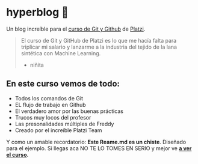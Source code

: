 # hyperblog 💚
Un blog increíble para el [curso de Git y Github](https://platzi.com/cursos/git-github/ "curso de Git y Github") de [Platzi](http://platzi.com "Platzi").
>El curso de Git y GitHub de Platzi es lo que me hacía falta para triplicar mi salario y lanzarme a la industria del tejido de la lana sintética con Machine Learning.
> - niñita

## En este curso vemos de todo:
* Todos los comandos de Git 
* EL flujo de trabajo en Github
* El verdadero amor por las buenas prácticas
* Trucos muy locos del profesor
* Las presonalidades múltiples de Freddy
* Creado por el increíble Platzi Team

Y como un amable recordatorio: **Este Reame.md es un chiste**. Diseñado para el ejemplo. Si llegas aca NO TE LO TOMES EN SERIO y mejor ve [**a ver el curso**](https://platzi.com/cursos/git-github/ "a ver el curso").